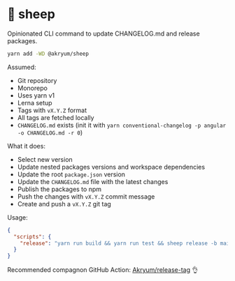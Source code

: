 # 🐑️ sheep

Opinionated CLI command to update CHANGELOG.md and release packages.

```bash
yarn add -WD @akryum/sheep
```

Assumed:
- Git repository
- Monorepo
- Uses yarn v1
- Lerna setup
- Tags with `vX.Y.Z` format
- All tags are fetched locally
- `CHANGELOG.md` exists (init it with `yarn conventional-changelog -p angular -o CHANGELOG.md -r 0`)

What it does:
- Select new version
- Update nested packages versions and workspace dependencies
- Update the root `package.json` version
- Update the `CHANGELOG.md` file with the latest changes
- Publish the packages to npm
- Push the changes with `vX.Y.Z` commit message
- Create and push a `vX.Y.Z` git tag

Usage:

```json
{
  "scripts": {
    "release": "yarn run build && yarn run test && sheep release -b main"
  }
}
```

Recommended compagnon GitHub Action: [Akryum/release-tag](https://github.com/Akryum/release-tag) :ok_hand:

